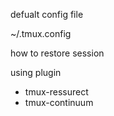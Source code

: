 

defualt config file

~/.tmux.config


how to restore session

using plugin

* tmux-ressurect
* tmux-continuum


